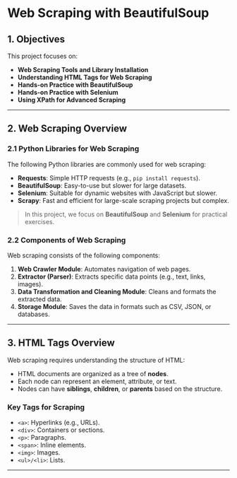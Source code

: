 # Web Scraping with BeautifulSoup

## 1. Objectives
This project focuses on:
- **Web Scraping Tools and Library Installation**
- **Understanding HTML Tags for Web Scraping**
- **Hands-on Practice with BeautifulSoup**
- **Hands-on Practice with Selenium**
- **Using XPath for Advanced Scraping**

---

## 2. Web Scraping Overview

### 2.1 Python Libraries for Web Scraping
The following Python libraries are commonly used for web scraping:
- **Requests**: Simple HTTP requests (e.g., `pip install requests`).
- **BeautifulSoup**: Easy-to-use but slower for large datasets.
- **Selenium**: Suitable for dynamic websites with JavaScript but slower.
- **Scrapy**: Fast and efficient for large-scale scraping projects but complex.

> In this project, we focus on **BeautifulSoup** and **Selenium** for practical exercises.

### 2.2 Components of Web Scraping
Web scraping consists of the following components:
1. **Web Crawler Module**: Automates navigation of web pages.
2. **Extractor (Parser)**: Extracts specific data points (e.g., text, links, images).
3. **Data Transformation and Cleaning Module**: Cleans and formats the extracted data.
4. **Storage Module**: Saves the data in formats such as CSV, JSON, or databases.

---

## 3. HTML Tags Overview
Web scraping requires understanding the structure of HTML:
- HTML documents are organized as a tree of **nodes**.
- Each node can represent an element, attribute, or text.
- Nodes can have **siblings**, **children**, or **parents** based on the structure.

### Key Tags for Scraping
- `<a>`: Hyperlinks (e.g., URLs).
- `<div>`: Containers or sections.
- `<p>`: Paragraphs.
- `<span>`: Inline elements.
- `<img>`: Images.
- `<ul>/<li>`: Lists.

---
